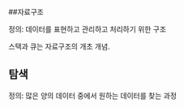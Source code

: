 ##자료구조

정의: 데이터를 표현하고 관리하고 처리하기 위한 구조

스택과 큐는 자료구조의 개초 개념. 

## 탐색

정의: 많은 양의 데이터 중에서 원하는 데이터를 찾는 과정
